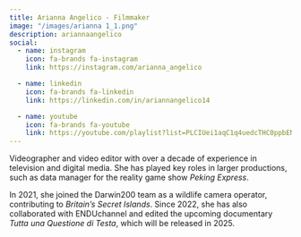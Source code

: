 ```yaml
---
title: Arianna Angelico - Filmmaker
image: "/images/arianna 1_1.png"
description: ariannaangelico
social:
  - name: instagram
    icon: fa-brands fa-instagram
    link: https://instagram.com/arianna_angelico

  - name: linkedin
    icon: fa-brands fa-linkedin
    link: https://linkedin.com/in/ariannangelico14

  - name: youtube
    icon: fa-brands fa-youtube
    link: https://youtube.com/playlist?list=PLCIUei1aqC1q4uedcTHC0ppbENw9tRc7N&feature=shared
---
```


Videographer and video editor with over a decade of experience in television and digital media.
She has played key roles in larger productions, such as data manager for the reality game show *Peking Express*.

In 2021, she joined the Darwin200 team as a wildlife camera operator, contributing to *Britain’s Secret Islands*.
Since 2022, she has also collaborated with ENDUchannel and edited the upcoming documentary *Tutta una Questione di Testa*, which will be released in 2025.

